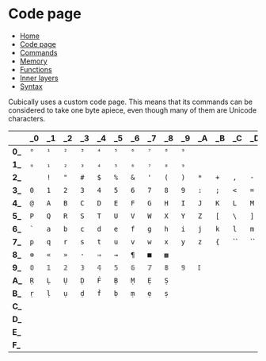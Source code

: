 # Code page

 - [Home](index.html)
 - [Code page](https://cubically.github.io/docs/codepage)
 - [Commands](commands.html)
 - [Memory](memory.html)
 - [Functions](functions.html)
 - [Inner layers](layers.html)
 - [Syntax](syntax.html)

Cubically uses a custom code page. This means that its commands can be considered to take one byte apiece, even though many of them are Unicode characters.

|       |\_0|\_1|\_2|\_3|\_4|\_5|\_6|\_7|\_8|\_9|\_A|\_B|\_C|\_D|\_E|\_F|
|-------|---|---|---|---|---|---|---|---|---|---|---|---|---|---|---|---|
|**0\_**|`⁰`|`¹`|`²`|`³`|`⁴`|`⁵`|`⁶`|`⁷`|`⁸`|`⁹`|||||||
|**1\_**|`₀`|`₁`|`₂`|`₃`|`₄`|`₅`|`₆`|`₇`|`₈`|`₉`|||||||
|**2\_**|<code> </code>|`!`|`"`|`#`|`$`|`%`|`&`|`'`|`(`|`)`|`*`|`+`|`,`|`-`|`.`|`/`|
|**3\_**|`0`|`1`|`2`|`3`|`4`|`5`|`6`|`7`|`8`|`9`|`:`|`;`|`<`|`=`|`>`|`?`|
|**4\_**|`@`|`A`|`B`|`C`|`D`|`E`|`F`|`G`|`H`|`I`|`J`|`K`|`L`|`M`|`N`|`O`|
|**5\_**|`P`|`Q`|`R`|`S`|`T`|`U`|`V`|`W`|`X`|`Y`|`Z`|`[`|`\`|`]`|`^`|`_`|
|**6\_**|`` ` ``|`a`|`b`|`c`|`d`|`e`|`f`|`g`|`h`|`i`|`j`|`k`|`l`|`m`|`n`|`o`|
|**7\_**|`p`|`q`|`r`|`s`|`t`|`u`|`v`|`w`|`x`|`y`|`z`|`{`|`` | ``|`}`|`~`| 
|**8\_**|<code>&#x2295;</code>|<code>&laquo;</code>|<code>&raquo;</code>|<code>&#xb7;</code>|<code>&#x21D2;</code>|<code>&#x2192;</code>|<code>&para;</code>|`■`|`▦`||||||||
|**9\_**|<code>&#x1d7d8;</code>|<code>&#x1d7d9;</code>|<code>&#x1d7da;</code>|<code>&#x1d7db;</code>|<code>&#x1d7dc;</code>|<code>&#x1d7dd;</code>|<code>&#x1d7de;</code>|<code>&#x1d7df;</code>|<code>&#x1d7e0;</code>|<code>&#x1d7e1;</code>|<code>&#x1d540;</code>||||||
|**A\_**|`Ṛ`|`Ḷ`|`Ụ`|`Ḍ`|`Ḟ`|`Ḅ`|`Ṃ`|`Ẹ`|`Ṣ`||||||||
|**B\_**|`ṛ`|`ḷ`|`ụ`|`ḍ`|`ḟ`|`ḅ`|`ṃ`|`ẹ`|`ṣ`||||||||
|**C\_**|||||||||||||||||
|**D\_**|||||||||||||||||
|**E\_**|||||||||||||||||
|**F\_**|||||||||||||||||
